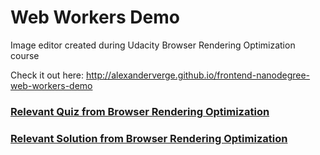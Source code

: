 # Web Workers Demo
Image editor created during Udacity Browser Rendering Optimization course

Check it out here: http://alexanderverge.github.io/frontend-nanodegree-web-workers-demo

### [Relevant Quiz from Browser Rendering Optimization](https://www.udacity.com/course/viewer#!/c-ud860/l-4138168623/e-4184098558/m-4150829139)

### [Relevant Solution from Browser Rendering Optimization](https://www.udacity.com/course/viewer#!/c-ud860/l-4138168623/e-4184098558/m-4146278980)
